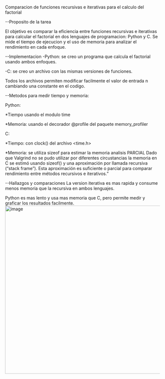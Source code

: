 Comparacion de funciones recursivas e iterativas para el calculo del factorial

--Proposito de la tarea


El objetivo es comparar la eficiencia entre funciones recursivas e iterativas para calcular el factorial en dos lenguajes de programacion: Python y C. Se mide el tiempo de ejecucion y el uso de memoria para analizar el rendimiento en cada enfoque.


--Implementacion
-Python: se creo un programa que calcula el factorial usando ambos enfoques.

-C: se creo un archivo con las mismas versiones de funciones.

Todos los archivos permiten modificar facilmente el valor de entrada n cambiando una constante en el codigo.


--Metodos para medir tiempo y memoria:

Python:

*Tiempo usando el modulo time

*Memoria: usando el decorador @profile del paquete memory_profiler

C:

*Tiempo: con clock() del archivo <time.h>

*Memoria: se utiliza sizeof para estimar la memoria  analisis PARCIAL
Dado que Valgrind no se pudo utilizar por diferentes circustancias la memoria en C se estimó usando sizeof() y una aproximación por llamada recursiva (“stack frame”). Esta aproximación es suficiente o parcial para comparar rendimiento entre métodos recursivos e iterativos.”

--Hallazgos y comparaciones
La version iterativa es mas rapida y consume menos memoria que la recursiva en ambos lenguajes.

Python es mas lento y usa mas memoria que C, pero permite medir y graficar los resultados facilmente.
<img width="833" height="547" alt="image" src="https://github.com/user-attachments/assets/b11bf76c-43ab-4168-9594-9a7224264dce" />

